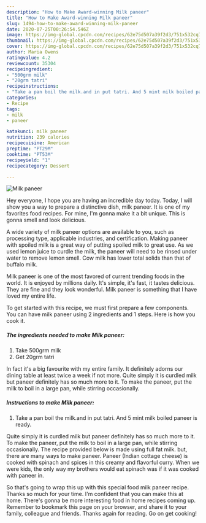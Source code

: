 ```yaml
---
description: "How to Make Award-winning Milk paneer"
title: "How to Make Award-winning Milk paneer"
slug: 1494-how-to-make-award-winning-milk-paneer
date: 2020-07-25T00:26:54.546Z
image: https://img-global.cpcdn.com/recipes/62e75d507a39f2d3/751x532cq70/milk-paneer-recipe-main-photo.jpg
thumbnail: https://img-global.cpcdn.com/recipes/62e75d507a39f2d3/751x532cq70/milk-paneer-recipe-main-photo.jpg
cover: https://img-global.cpcdn.com/recipes/62e75d507a39f2d3/751x532cq70/milk-paneer-recipe-main-photo.jpg
author: Maria Owens
ratingvalue: 4.2
reviewcount: 35304
recipeingredient:
- "500grm milk"
- "20grm tatri"
recipeinstructions:
- "Take a pan boil the milk.and in put tatri. And 5 mint milk boiled paneer is ready."
categories:
- Recipe
tags:
- milk
- paneer

katakunci: milk paneer 
nutrition: 239 calories
recipecuisine: American
preptime: "PT29M"
cooktime: "PT53M"
recipeyield: "1"
recipecategory: Dessert

---
```



![Milk paneer](https://img-global.cpcdn.com/recipes/62e75d507a39f2d3/751x532cq70/milk-paneer-recipe-main-photo.jpg)

Hey everyone, I hope you are having an incredible day today. Today, I will show you a way to prepare a distinctive dish, milk paneer. It is one of my favorites food recipes. For mine, I'm gonna make it a bit unique. This is gonna smell and look delicious.

A wide variety of milk paneer options are available to you, such as processing type, applicable industries, and certification. Making paneer with spoiled milk is a great way of putting spoiled milk to great use. As we used lemon juice to curdle the milk, the paneer will need to be rinsed under water to remove lemon smell. Cow milk has lower total solids than that of buffalo milk.

Milk paneer is one of the most favored of current trending foods in the world. It is enjoyed by millions daily. It's simple, it's fast, it tastes delicious. They are fine and they look wonderful. Milk paneer is something that I have loved my entire life.


To get started with this recipe, we must first prepare a few components. You can have milk paneer using 2 ingredients and 1 steps. Here is how you cook it.

<!--inarticleads1-->

##### The ingredients needed to make Milk paneer:

1. Take 500grm milk
1. Get 20grm tatri


In fact it&#39;s a big favourite with my entire family. It definitely adorns our dining table at least twice a week if not more. Quite simply it is curdled milk but paneer definitely has so much more to it. To make the paneer, put the milk to boil in a large pan, while stirring occasionally. 

<!--inarticleads2-->

##### Instructions to make Milk paneer:

1. Take a pan boil the milk.and in put tatri. And 5 mint milk boiled paneer is ready.


Quite simply it is curdled milk but paneer definitely has so much more to it. To make the paneer, put the milk to boil in a large pan, while stirring occasionally. The recipe provided below is made using full fat milk. but, there are many ways to make paneer. Paneer (Indian cottage cheese) is cooked with spinach and spices in this creamy and flavorful curry. When we were kids, the only way my brothers would eat spinach was if it was cooked with paneer in. 

So that's going to wrap this up with this special food milk paneer recipe. Thanks so much for your time. I'm confident that you can make this at home. There's gonna be more interesting food in home recipes coming up. Remember to bookmark this page on your browser, and share it to your family, colleague and friends. Thanks again for reading. Go on get cooking!
